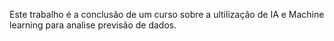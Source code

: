 Este trabalho é a conclusão de um curso sobre a ultilização de IA e Machine learning para analise previsão de dados.
